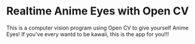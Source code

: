 #      Realtime Anime Eyes with Open CV        #


This is a computer vision program using Open CV to give yourself Anime Eyes!  If you've every wantd to be kawaii, this is the app for you!!!



